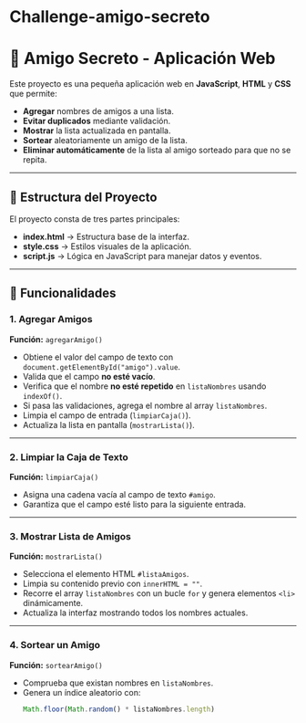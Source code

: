 # Challenge-amigo-secreto

# 🎁 Amigo Secreto - Aplicación Web

Este proyecto es una pequeña aplicación web en **JavaScript**, **HTML** y **CSS** que permite:

- **Agregar** nombres de amigos a una lista.
- **Evitar duplicados** mediante validación.
- **Mostrar** la lista actualizada en pantalla.
- **Sortear** aleatoriamente un amigo de la lista.
- **Eliminar automáticamente** de la lista al amigo sorteado para que no se repita.

---

## 📂 Estructura del Proyecto

El proyecto consta de tres partes principales:

- **index.html** → Estructura base de la interfaz.
- **style.css** → Estilos visuales de la aplicación.
- **script.js** → Lógica en JavaScript para manejar datos y eventos.

---

## 🚀 Funcionalidades

### 1. Agregar Amigos
**Función:** `agregarAmigo()`
- Obtiene el valor del campo de texto con `document.getElementById("amigo").value`.
- Valida que el campo **no esté vacío**.  
- Verifica que el nombre **no esté repetido** en `listaNombres` usando `indexOf()`.
- Si pasa las validaciones, agrega el nombre al array `listaNombres`.
- Limpia el campo de entrada (`limpiarCaja()`).
- Actualiza la lista en pantalla (`mostrarLista()`).

---

### 2. Limpiar la Caja de Texto
**Función:** `limpiarCaja()`
- Asigna una cadena vacía al campo de texto `#amigo`.
- Garantiza que el campo esté listo para la siguiente entrada.

---

### 3. Mostrar Lista de Amigos
**Función:** `mostrarLista()`
- Selecciona el elemento HTML `#listaAmigos`.
- Limpia su contenido previo con `innerHTML = ""`.
- Recorre el array `listaNombres` con un bucle `for` y genera elementos `<li>` dinámicamente.
- Actualiza la interfaz mostrando todos los nombres actuales.

---

### 4. Sortear un Amigo
**Función:** `sortearAmigo()`
- Comprueba que existan nombres en `listaNombres`.
- Genera un índice aleatorio con:  
  ```js
  Math.floor(Math.random() * listaNombres.length)